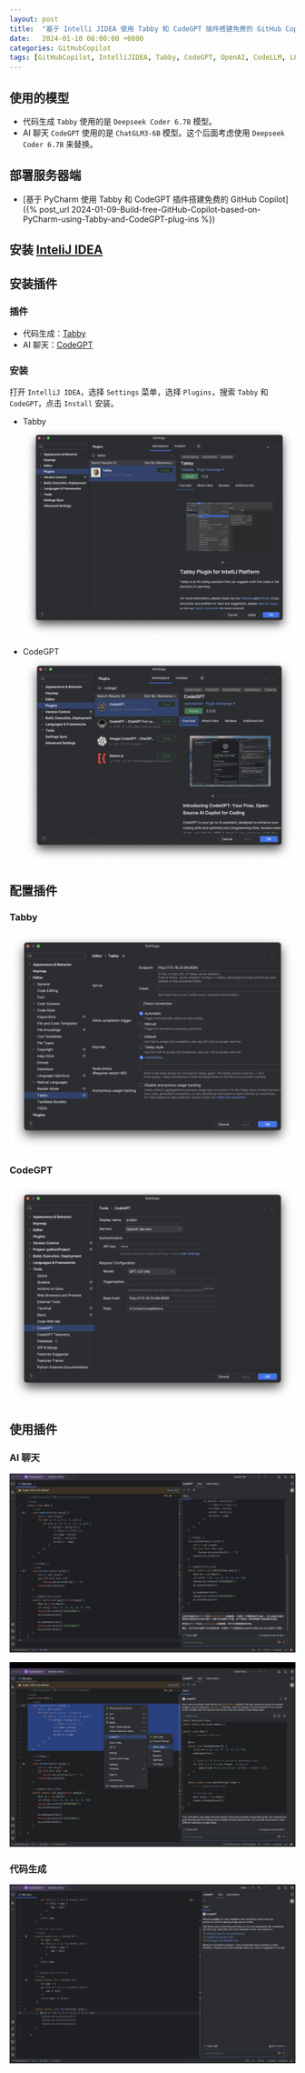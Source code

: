 ```yaml
---
layout: post
title:  "基于 Intelli JIDEA 使用 Tabby 和 CodeGPT 插件搭建免费的 GitHub Copilot"
date:   2024-01-10 08:00:00 +0800
categories: GitHubCopilot
tags: [GitHubCopilot, IntelliJIDEA, Tabby, CodeGPT, OpenAI, CodeLLM, LLM]
---
```


## 使用的模型
- 代码生成 `Tabby` 使用的是 `Deepseek Coder 6.7B` 模型。
- AI 聊天 `CodeGPT` 使用的是 `ChatGLM3-6B` 模型。这个后面考虑使用 `Deepseek Coder 6.7B` 来替换。

## 部署服务器端
- [基于 PyCharm 使用 Tabby 和 CodeGPT  插件搭建免费的 GitHub Copilot]({% post_url 2024-01-09-Build-free-GitHub-Copilot-based-on-PyCharm-using-Tabby-and-CodeGPT-plug-ins %})

## 安装 [InteliJ IDEA](https://www.jetbrains.com/zh-cn/idea/)

## 安装插件
### 插件
- 代码生成：[Tabby](https://plugins.jetbrains.com/plugin/22379-tabby/)
- AI 聊天：[CodeGPT](https://plugins.jetbrains.com/plugin/21056-codegpt/)

### 安装

打开 `IntelliJ IDEA`，选择 `Settings` 菜单，选择 `Plugins`，搜索 `Tabby` 和 `CodeGPT`，点击 `Install` 安装。

- Tabby
![](/images/2024/Tabby/IDEA-Tabby-Install.png)

- CodeGPT
![](/images/2024/IDEA-CodeGPT/CodeGPT-Install.png)

## 配置插件
### Tabby
![](/images/2024/PyCharm-Tabby-CodeGPT/Tabby-Settings.png)

### CodeGPT
![](/images/2024/PyCharm-Tabby-CodeGPT/CodeGPT-Settings.png)

## 使用插件
### AI 聊天
![](/images/2024/IDEA-CodeGPT/Write-Code.png)

![](/images/2024/IDEA-CodeGPT/Write-Test.png)

### 代码生成
![](/images/2024/Tabby/IDEA-Tabby-Code-Completions.png)
